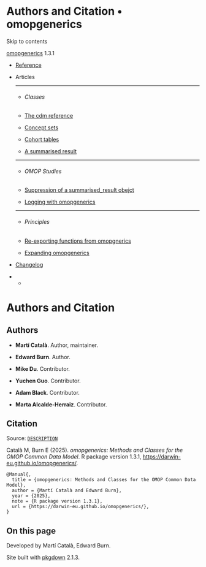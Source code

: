 # Authors and Citation • omopgenerics

Skip to contents

[omopgenerics](index.html) 1.3.1

  * [Reference](reference/index.html)
  * Articles
    * * * *

    * ###### Classes

    * [The cdm reference](articles/cdm_reference.html)
    * [Concept sets](articles/codelists.html)
    * [Cohort tables](articles/cohorts.html)
    * [A summarised result](articles/summarised_result.html)
    * * * *

    * ###### OMOP Studies

    * [Suppression of a summarised_result obejct](articles/suppression.html)
    * [Logging with omopgenerics](articles/logging.html)
    * * * *

    * ###### Principles

    * [Re-exporting functions from omopgnerics](articles/reexport.html)
    * [Expanding omopgenerics](articles/expanding_omopgenerics.html)
  * [Changelog](news/index.html)


  *   * [](https://github.com/darwin-eu/omopgenerics/)



# Authors and Citation

## Authors

  * **Martí Català**. Author, maintainer. [](https://orcid.org/0000-0003-3308-9905)

  * **Edward Burn**. Author. [](https://orcid.org/0000-0002-9286-1128)

  * **Mike Du**. Contributor. [](https://orcid.org/0000-0002-9517-8834)

  * **Yuchen Guo**. Contributor. [](https://orcid.org/0000-0002-0847-4855)

  * **Adam Black**. Contributor. [](https://orcid.org/0000-0001-5576-8701)

  * **Marta Alcalde-Herraiz**. Contributor. [](https://orcid.org/0009-0002-4405-1814)




## Citation

Source: [`DESCRIPTION`](https://github.com/darwin-eu/omopgenerics/blob/v1.3.1/DESCRIPTION)

Català M, Burn E (2025). _omopgenerics: Methods and Classes for the OMOP Common Data Model_. R package version 1.3.1, <https://darwin-eu.github.io/omopgenerics/>. 
    
    
    @Manual{,
      title = {omopgenerics: Methods and Classes for the OMOP Common Data Model},
      author = {Martí Català and Edward Burn},
      year = {2025},
      note = {R package version 1.3.1},
      url = {https://darwin-eu.github.io/omopgenerics/},
    }

## On this page

Developed by Martí Català, Edward Burn.

Site built with [pkgdown](https://pkgdown.r-lib.org/) 2.1.3.
